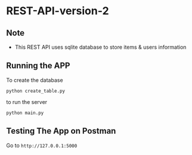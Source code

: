 # REST-API-version-2
## Note 
- This REST API uses sqlite database to store items & users information
## Running the APP

To create the database
```
python create_table.py
```
to run the server
```
python main.py
```
## Testing The App on Postman
Go to ``http://127.0.0.1:5000``

